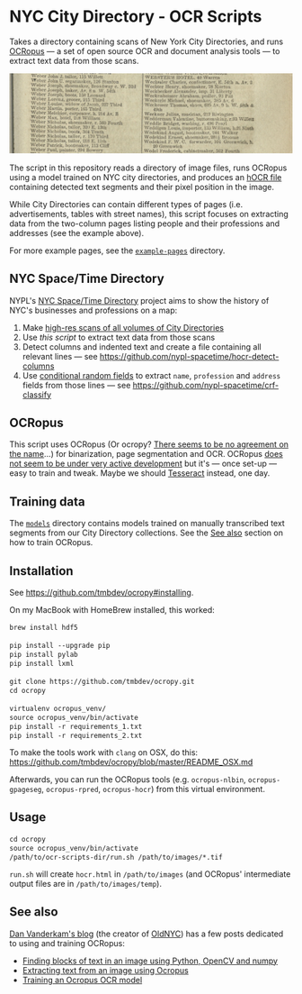 # NYC City Directory - OCR Scripts

Takes a directory containing scans of New York City Directories, and runs [OCRopus](https://github.com/tmbdev/ocropy) — a set of open source OCR and document analysis tools — to extract text data from those scans.

![NYC city directory example page](example.jpg)

The script in this repository reads a directory of image files, runs OCRopus using a model trained on NYC city directories, and produces an [hOCR file](https://en.wikipedia.org/wiki/HOCR) containing detected text segments and their pixel position in the image.

While City Directories can contain different types of pages (i.e. advertisements, tables with street names), this script focuses on extracting data from the two-column pages listing people and their professions and addresses (see the example above).

For more example pages, see the [`example-pages`](example-pages) directory.

## NYC Space/Time Directory

NYPL's [NYC Space/Time Directory](http://spacetime.nypl.org/) project aims to show the history of NYC's businesses and  professions on a map:

1. Make [high-res scans of all volumes of City Directories](http://digitalcollections.nypl.org/collections/new-york-city-directories#/?tab=about)
2. Use *this script* to extract text data from those scans
3. Detect columns and indented text and create a file containing all relevant lines — see https://github.com/nypl-spacetime/hocr-detect-columns
4. Use [conditional random fields](https://en.wikipedia.org/wiki/Conditional_random_field) to extract `name`, `profession` and `address` fields from those lines — see https://github.com/nypl-spacetime/crf-classify

## OCRopus

This script uses OCRopus (Or ocropy? [There seems to be no agreement on the name](https://github.com/tmbdev/ocropy/issues/97)...) for binarization, page segmentation and OCR. OCRopus [does not seem to be under very active development](https://github.com/tmbdev/ocropy/commits/master) but it's — once set-up — easy to train and tweak. Maybe we should [Tesseract](https://github.com/tesseract-ocr/tesseract) instead, one day.

## Training data

The [`models`](models) directory contains models trained on manually transcribed text segments from our City Directory collections. See the [See also](#see-also) section on how to train OCRopus.

## Installation

See https://github.com/tmbdev/ocropy#installing.

On my MacBook with HomeBrew installed, this worked:

    brew install hdf5

    pip install --upgrade pip
    pip install pylab
    pip install lxml

    git clone https://github.com/tmbdev/ocropy.git
    cd ocropy

    virtualenv ocropus_venv/
    source ocropus_venv/bin/activate
    pip install -r requirements_1.txt
    pip install -r requirements_2.txt
    
To make the tools work with `clang` on OSX, do this: https://github.com/tmbdev/ocropy/blob/master/README_OSX.md

Afterwards, you can run the OCRopus tools (e.g. `ocropus-nlbin`, `ocropus-gpageseg`, `ocropus-rpred`, `ocropus-hocr`) from this virtual environment.

## Usage

    cd ocropy
    source ocropus_venv/bin/activate
    /path/to/ocr-scripts-dir/run.sh /path/to/images/*.tif

`run.sh` will create `hocr.html` in `/path/to/images` (and OCRopus' intermediate output files are in `/path/to/images/temp`).

## See also

[Dan Vanderkam's blog](http://www.danvk.org/blog.html) (the creator of [OldNYC](https://www.oldnyc.org/)) has a few posts dedicated to using and training OCRopus:

- [Finding blocks of text in an image using Python, OpenCV and numpy](http://www.danvk.org/2015/01/07/finding-blocks-of-text-in-an-image-using-python-opencv-and-numpy.html)
- [Extracting text from an image using Ocropus](http://www.danvk.org/2015/01/09/extracting-text-from-an-image-using-ocropus.html)
- [Training an Ocropus OCR model](http://www.danvk.org/2015/01/11/training-an-ocropus-ocr-model.html)
